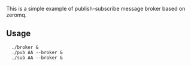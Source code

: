 This is a simple example of publish-subscribe message broker based on zeromq.

Usage
-----

```
  ./broker &
  ./pub AA --broker &
  ./sub AA --broker &
```
